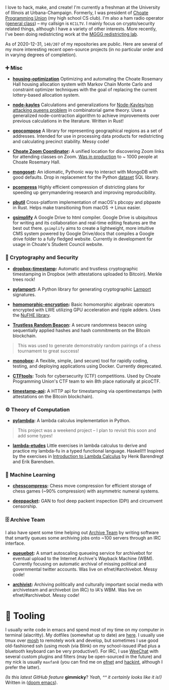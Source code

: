I love to hack, make, and create! 
I'm currently a freshman at the University of Illinois at Urbana-Champaign.
Formerly, I was president of [Choate Programming Union](https://cpu.party) (my high school CS club).
I'm also a ham radio operator ([general class](http://www.arrl.org/ham-radio-licenses)) – my callsign is `KC1LTV`. 
I mainly focus on crypto/security related things, although I have a variety of other interests.
More recently, I've been doing redistricting work at the [MGGG redistricting lab](https://mggg.org/).

As of 2020-12-31, `140/207` of my repositories are public. Here are several of my more interesting recent open-source projects (in no particular order and in varying degrees of completion).

### ➕ Misc
- **[housing-optimization](https://github.com/ChoateProgrammingUnion/housing-optimization)** Optimizing and automating the Choate Rosemary Hall housing allocation system with Markov Chain Monte Carlo and constraint optimizer techniques with the goal of replacing the current lottery-based allocation system.

- **[node-kayles](https://github.com/InnovativeInventor/node-kayles)** Calculations and generalizations for [Node-Kayles](https://cs.uwaterloo.ca/journals/JIS/VOL23/Wong/wong24.pdf)/[non attacking queens problem](https://www.maa.org/sites/default/files/may_2006_-_noon55524.pdf) in combinatorial game theory. Uses a generalized node-contraction algorithm to achieve improvements over previous calculations in the literature. Written in Rust!

- **[geocompose](https://github.com/InnovativeInventor/geocompose)** A library for representing geographical regions as a set of addresses. Intended for use in processing data products for redistricting and calculating precinct stability. Messy code!

- **[Choate Zoom Coordinator](https://github.com/ChoateProgrammingUnion/zoom-coordinator):** A unified location for discovering Zoom links for attending classes on Zoom. [Was in production](http://web.archive.org/web/20200919175321/https://zoom.choate.edu/) to ~ 1000 people at Choate Rosemary Hall.

- **[mongoset](https://github.com/TadpoleTutoring/mongoset):** An idiomatic, Pythonic way to interact with MongoDB with good defaults. Drop in replacement for the Python [dataset](https://github.com/pudo/dataset) SQL library.

- **[pcompress](https://github.com/InnovativeInventor/pcompress)** Highly efficient compression of districting plans for speeding up gerrymandering research and improving reproducibility.

- **[pbutil](https://github.com/InnovativeInventor/pbutil)** Cross-platform implementation of macOS's pbcopy and pbpaste in Rust. Helps make transitioning from macOS -> Linux easier.

- **[gsimplify](https://github.com/ChoateProgrammingUnion/gsimplify)** A Google Drive to html compiler. Google Drive is ubiquitous for writing and its collaboration and real-time editing features are the best out there. `gsimplify` aims to create a lightweight, more intuitive CMS system powered by Google Drive/docs that compiles a Google drive folder to a fully fledged website. Currently in development for usage in Choate's Student Council website.


### 🔑 Cryptography and Security
- **[dropbox-timestamp](https://github.com/InnovativeInventor/dropbox-timestamp):** Automatic and trustless cryptographic timestamping in Dropbox (with attestations uploaded to Bitcoin). Merkle trees rock! 

- **[pylamport](https://github.com/InnovativeInventor/pylamport):** A Python library for generating cryptographic [Lamport](https://en.wikipedia.org/wiki/Lamport_signature) signatures.

- **[homomorphic-encryption](https://github.com/InnovativeInventor/homomorphic-encryption):** Basic homomorphic algebraic operators encrypted with LWE utilizing GPU acceleration and ripple adders. Uses the [NuFHE library](https://github.com/nucypher/nufhe).

- **[Trustless Random Beacon](https://github.com/InnovativeInventor/random-tournament-beacon):** A secure randomness beacon using sequentially applied hashes and hash commitments on the Bitcoin blockchain.
> This was used to generate demonstrably random pairings of a chess tournament to great success! 

- **[monobox](https://github.com/InnovativeInventor/monobox):** A flexible, simple, (and secure) tool for rapidly coding, testing, and deploying applications using Docker. Currently deprecated.

- **[CTFtools](https://github.com/InnovativeInventor/CTFtools):** Tools for cybersecurity (CTF) competitions. Used by Choate Programming Union's CTF team to win 8th place nationally at picoCTF.

- **[timestamp-api](https://github.com/InnovativeInventor/timestamp-api):** A HTTP api for timestamping via opentimestamps (with attestations on the Bitcoin blockchain).

### ⚙️ Theory of Computation
- **[pylambda](https://github.com/InnovativeInventor/pylambda):** A lambda calculus implementation in Python.

> This project was a weekend project – I plan to revisit this soon and add some types!

- **[lambda-etudes](https://github.com/InnovativeInventor/lambda-etudes)**  Little exercises in lambda calculus to derive and practice my lambda-fu in a typed functional language. Haskell!!! Inspired by the exercises in [Introduction to Lambda Calculus](http://www.cse.chalmers.se/research/group/logic/TypesSS05/Extra/geuvers.pdf) by Henk Barendregt and Erik Barendsen.


### 📖 Machine Learning
- **[chesscompress](https://github.com/InnovativeInventor/chesscompress):** Chess move compression for efficient storage of chess games (~90% compression) with asymmetric numeral systems.

- **[deeppacket](https://github.com/InnovativeInventor/deeppacket):** GAN to fool deep packent inspection (DPI) and circumvent censorship.


### 🗄️ Archive Team
I also have spent some time helping out [Archive Team](https://www.archiveteam.org/) by writing software that smartly queues some archiving jobs onto ~100 servers through an IRC interface.

- **[queuebot](https://github.com/InnovativeInventor/queuebot):** A smart autoscaling queueing service for archivebot for eventual upload to the Internet Archive's Wayback Machine (WBM). Currently focusing on automatic archival of missing political and governmental twitter accounts. Was live on efnet/#archivebot. Messy code!

- **[archivist](https://github.com/InnovativeInventor/archivist):**  Archiving politically and culturally important social media with archiveteam and archivebot (on IRC) to IA's WBM. Was live on efnet/#archivebot. Messy code!


# 🧰 Tooling
I usually write code in emacs and spend most of my time on my computer in terminal (alacritty). My dotfiles (somewhat up to date) are [here](https://github.com/InnovativeInventor/dotfiles). 
I usually use tmux over [mosh](https://mosh.org/) to remotely work and develop, but sometimes I use good old-fashioned ssh (using mosh (via Blink) on my school-issued iPad plus a bluetooth keyboard can be very productive!). 
For IRC, I use [WeeChat](https://weechat.org/) with several custom plugins and filters (may be open-sourced in the future) and my nick is usually `maxfan8` (you can find me on [efnet](http://www.efnet.org/) and [hackint](https://hackint.org/), although I prefer the latter).

*(Is this latest GitHub feature* **gimmicky**? *Yeah, ^^ it certainly looks like it is!)* Written in ([doom emacs](https://github.com/hlissner/doom-emacs)).
